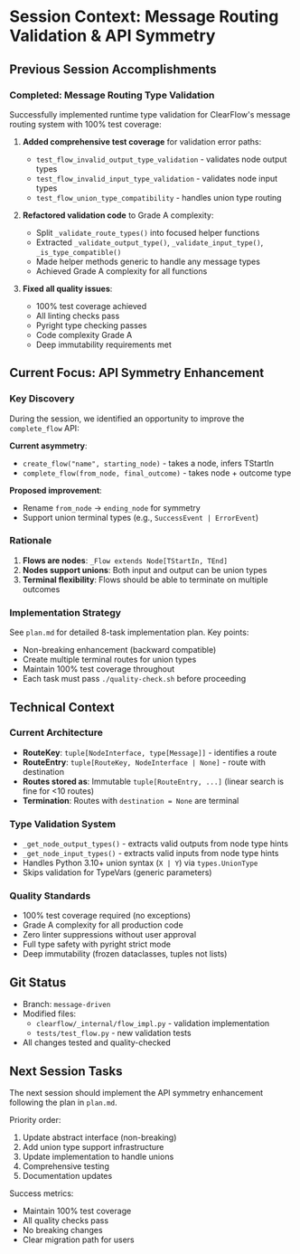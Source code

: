# Session Context: Message Routing Validation & API Symmetry

## Previous Session Accomplishments

### Completed: Message Routing Type Validation
Successfully implemented runtime type validation for ClearFlow's message routing system with 100% test coverage:

1. **Added comprehensive test coverage** for validation error paths:
   - `test_flow_invalid_output_type_validation` - validates node output types
   - `test_flow_invalid_input_type_validation` - validates node input types
   - `test_flow_union_type_compatibility` - handles union type routing

2. **Refactored validation code** to Grade A complexity:
   - Split `_validate_route_types()` into focused helper functions
   - Extracted `_validate_output_type()`, `_validate_input_type()`, `_is_type_compatible()`
   - Made helper methods generic to handle any message types
   - Achieved Grade A complexity for all functions

3. **Fixed all quality issues**:
   - 100% test coverage achieved
   - All linting checks pass
   - Pyright type checking passes
   - Code complexity Grade A
   - Deep immutability requirements met

## Current Focus: API Symmetry Enhancement

### Key Discovery
During the session, we identified an opportunity to improve the `complete_flow` API:

**Current asymmetry**:
- `create_flow("name", starting_node)` - takes a node, infers TStartIn
- `complete_flow(from_node, final_outcome)` - takes node + outcome type

**Proposed improvement**:
- Rename `from_node` → `ending_node` for symmetry
- Support union terminal types (e.g., `SuccessEvent | ErrorEvent`)

### Rationale
1. **Flows are nodes**: `_Flow extends Node[TStartIn, TEnd]`
2. **Nodes support unions**: Both input and output can be union types
3. **Terminal flexibility**: Flows should be able to terminate on multiple outcomes

### Implementation Strategy
See `plan.md` for detailed 8-task implementation plan. Key points:
- Non-breaking enhancement (backward compatible)
- Create multiple terminal routes for union types
- Maintain 100% test coverage throughout
- Each task must pass `./quality-check.sh` before proceeding

## Technical Context

### Current Architecture
- **RouteKey**: `tuple[NodeInterface, type[Message]]` - identifies a route
- **RouteEntry**: `tuple[RouteKey, NodeInterface | None]` - route with destination
- **Routes stored as**: Immutable `tuple[RouteEntry, ...]` (linear search is fine for <10 routes)
- **Termination**: Routes with `destination = None` are terminal

### Type Validation System
- `_get_node_output_types()` - extracts valid outputs from node type hints
- `_get_node_input_types()` - extracts valid inputs from node type hints
- Handles Python 3.10+ union syntax (`X | Y`) via `types.UnionType`
- Skips validation for TypeVars (generic parameters)

### Quality Standards
- 100% test coverage required (no exceptions)
- Grade A complexity for all production code
- Zero linter suppressions without user approval
- Full type safety with pyright strict mode
- Deep immutability (frozen dataclasses, tuples not lists)

## Git Status
- Branch: `message-driven`
- Modified files:
  - `clearflow/_internal/flow_impl.py` - validation implementation
  - `tests/test_flow.py` - new validation tests
- All changes tested and quality-checked

## Next Session Tasks
The next session should implement the API symmetry enhancement following the plan in `plan.md`.

Priority order:
1. Update abstract interface (non-breaking)
2. Add union type support infrastructure
3. Update implementation to handle unions
4. Comprehensive testing
5. Documentation updates

Success metrics:
- Maintain 100% test coverage
- All quality checks pass
- No breaking changes
- Clear migration path for users